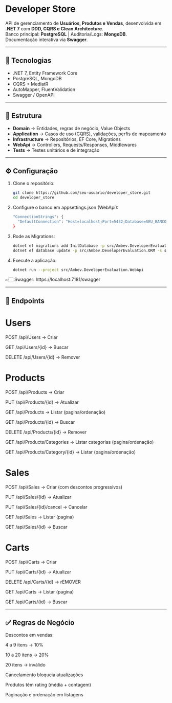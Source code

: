 # Developer Store

API de gerenciamento de **Usuários, Produtos e Vendas**, desenvolvida em **.NET 7** com **DDD, CQRS e Clean Architecture**.  
Banco principal: **PostgreSQL** | Auditoria/Logs: **MongoDB**.  
Documentação interativa via **Swagger**.

---

## 🚀 Tecnologias
- .NET 7, Entity Framework Core  
- PostgreSQL, MongoDB  
- CQRS + MediatR  
- AutoMapper, FluentValidation  
- Swagger / OpenAPI  

---

## 📂 Estrutura
- **Domain** → Entidades, regras de negócio, Value Objects  
- **Application** → Casos de uso (CQRS), validações, perfis de mapeamento  
- **Infrastructure** → Repositórios, EF Core, Migrations  
- **WebApi** → Controllers, Requests/Responses, Middlewares  
- **Tests** → Testes unitários e de integração  

---

## ⚙️ Configuração
1. Clone o repositório:
   ```bash
   git clone https://github.com/seu-usuario/developer_store.git
   cd developer_store

2. Configure o banco em appsettings.json (WebApi):
   ```bash
   "ConnectionStrings": {
     "DefaultConnection": "Host=localhost;Port=5432;Database=SEU_BANCO;Username=SEU_USUARIO;Password=SUA_SENHA"
   }

3. Rode as Migrations:
   ```bash
   dotnet ef migrations add InitDatabase -p src/Ambev.DeveloperEvaluation.ORM -s src/Ambev.DeveloperEvaluation.WebApi
   dotnet ef database update -p src/Ambev.DeveloperEvaluation.ORM -s src/Ambev.DeveloperEvaluation.WebApi

4. Execute a aplicação:
   ```bash
   dotnet run --project src/Ambev.DeveloperEvaluation.WebApi

👉🏻 Swagger: https://localhost:7181/swagger

---

## 📖 Endpoints
# Users

POST /api/Users → Criar

GET /api/Users/{id} → Buscar

DELETE /api/Users/{id} → Remover

# Products

POST /api/Products → Criar

PUT /api/Products/{id} → Atualizar

GET /api/Products → Listar (pagina/ordenação)

GET /api/Products/{id} → Buscar

DELETE /api/Products/{id} → Remover

GET /api/Products/Categories → Listar categorias (pagina/ordenação)

GET /api/Products/Category/{id} → Listar (pagina/ordenação)

# Sales

POST /api/Sales → Criar (com descontos progressivos)

PUT /api/Sales/{id} → Atualizar

PUT /api/Sales/{id}/cancel → Cancelar

GET /api/Sales → Listar (pagina)

GET /api/Sales/{id} → Buscar

# Carts

POST /api/Carts → Criar 

PUT /api/Carts/{id} → Atualizar

DELETE /api/Carts/{id} → rEMOVER

GET /api/Carts → Listar (pagina)

GET /api/Carts/{id} → Buscar

---

## ✅ Regras de Negócio

Descontos em vendas:

4 a 9 itens → 10%

10 a 20 itens → 20%

20 itens → inválido

Cancelamento bloqueia atualizações

Produtos têm rating (média + contagem)

Paginação e ordenação em listagens
